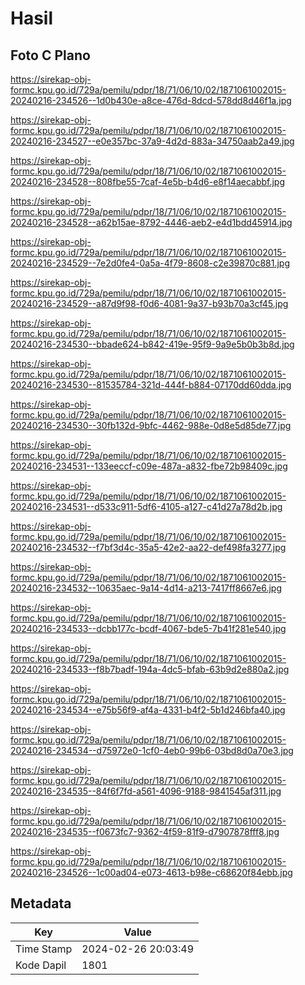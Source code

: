 # Hasil

## Foto C Plano

https://sirekap-obj-formc.kpu.go.id/729a/pemilu/pdpr/18/71/06/10/02/1871061002015-20240216-234526--1d0b430e-a8ce-476d-8dcd-578dd8d46f1a.jpg

https://sirekap-obj-formc.kpu.go.id/729a/pemilu/pdpr/18/71/06/10/02/1871061002015-20240216-234527--e0e357bc-37a9-4d2d-883a-34750aab2a49.jpg

https://sirekap-obj-formc.kpu.go.id/729a/pemilu/pdpr/18/71/06/10/02/1871061002015-20240216-234528--808fbe55-7caf-4e5b-b4d6-e8f14aecabbf.jpg

https://sirekap-obj-formc.kpu.go.id/729a/pemilu/pdpr/18/71/06/10/02/1871061002015-20240216-234528--a62b15ae-8792-4446-aeb2-e4d1bdd45914.jpg

https://sirekap-obj-formc.kpu.go.id/729a/pemilu/pdpr/18/71/06/10/02/1871061002015-20240216-234529--7e2d0fe4-0a5a-4f79-8608-c2e39870c881.jpg

https://sirekap-obj-formc.kpu.go.id/729a/pemilu/pdpr/18/71/06/10/02/1871061002015-20240216-234529--a87d9f98-f0d6-4081-9a37-b93b70a3cf45.jpg

https://sirekap-obj-formc.kpu.go.id/729a/pemilu/pdpr/18/71/06/10/02/1871061002015-20240216-234530--bbade624-b842-419e-95f9-9a9e5b0b3b8d.jpg

https://sirekap-obj-formc.kpu.go.id/729a/pemilu/pdpr/18/71/06/10/02/1871061002015-20240216-234530--81535784-321d-444f-b884-07170dd60dda.jpg

https://sirekap-obj-formc.kpu.go.id/729a/pemilu/pdpr/18/71/06/10/02/1871061002015-20240216-234530--30fb132d-9bfc-4462-988e-0d8e5d85de77.jpg

https://sirekap-obj-formc.kpu.go.id/729a/pemilu/pdpr/18/71/06/10/02/1871061002015-20240216-234531--133eeccf-c09e-487a-a832-fbe72b98409c.jpg

https://sirekap-obj-formc.kpu.go.id/729a/pemilu/pdpr/18/71/06/10/02/1871061002015-20240216-234531--d533c911-5df6-4105-a127-c41d27a78d2b.jpg

https://sirekap-obj-formc.kpu.go.id/729a/pemilu/pdpr/18/71/06/10/02/1871061002015-20240216-234532--f7bf3d4c-35a5-42e2-aa22-def498fa3277.jpg

https://sirekap-obj-formc.kpu.go.id/729a/pemilu/pdpr/18/71/06/10/02/1871061002015-20240216-234532--10635aec-9a14-4d14-a213-7417ff8667e6.jpg

https://sirekap-obj-formc.kpu.go.id/729a/pemilu/pdpr/18/71/06/10/02/1871061002015-20240216-234533--dcbb177c-bcdf-4067-bde5-7b41f281e540.jpg

https://sirekap-obj-formc.kpu.go.id/729a/pemilu/pdpr/18/71/06/10/02/1871061002015-20240216-234533--f8b7badf-194a-4dc5-bfab-63b9d2e880a2.jpg

https://sirekap-obj-formc.kpu.go.id/729a/pemilu/pdpr/18/71/06/10/02/1871061002015-20240216-234534--e75b56f9-af4a-4331-b4f2-5b1d246bfa40.jpg

https://sirekap-obj-formc.kpu.go.id/729a/pemilu/pdpr/18/71/06/10/02/1871061002015-20240216-234534--d75972e0-1cf0-4eb0-99b6-03bd8d0a70e3.jpg

https://sirekap-obj-formc.kpu.go.id/729a/pemilu/pdpr/18/71/06/10/02/1871061002015-20240216-234535--84f6f7fd-a561-4096-9188-9841545af311.jpg

https://sirekap-obj-formc.kpu.go.id/729a/pemilu/pdpr/18/71/06/10/02/1871061002015-20240216-234535--f0673fc7-9362-4f59-81f9-d7907878fff8.jpg

https://sirekap-obj-formc.kpu.go.id/729a/pemilu/pdpr/18/71/06/10/02/1871061002015-20240216-234526--1c00ad04-e073-4613-b98e-c68620f84ebb.jpg


## Metadata

| Key        | Value               |
| ---------- | ------------------- |
| Time Stamp | 2024-02-26 20:03:49 |
| Kode Dapil | 1801                |



